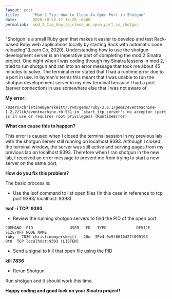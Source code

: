 ```yaml
---
layout: post
title:      "Mod 2 Tip: How to Close An Open Port in Shotgun"
date:       2020-10-25 17:18:29 -0400
permalink:  mod_2_tip_how_to_close_an_open_port_in_shotgun
---
```



"Shotgun is a small Ruby gem that makes it easier to develop and test Rack-based Ruby web applications locally by starting Rack with automatic code reloading"(Learn.Co, 2020). Understanding how to use the shotgun development server is an imperative part of completing the mod 2 Sinatra project. One night when I was coding through my Sinatra lessons in mod 2, I tried to run shotgun and ran into an error message that took me about 45 minutes to solve.  The terminal error stated that I had a runtime error due to a port in use. In layman's terms this meant that I was unable to run the shotgun developement server in my new terminal because I had a port (server connection) in use somewhere else that I was not aware of.

**My error:**

```
/Users/christinemyerskeitt/.rvm/gems/ruby-2.6.1/gems/eventmachine-1.2.7/lib/eventmachine.rb:531:in `start_tcp_server': no acceptor (port is in use or requires root privileges) (RuntimeError)
```

**What can cause this to happen?**

This error is caused when I closed the terminal session in my previous lab with the shotgun server still running on localhost:9393.  Although I closed the terminal  window, the server was still active and serving pages from my previous lab on localhost:9393. Therefore when I ran shotgun in the new lab, I received an error message to prevent me from trying to start a new server on the same port.

**How do you fix this problem?**

The basic process is:

* Use the lsof command to list open files (In this case in reference to tcp port 9393/ localhost: 9393) 

**lsof -i TCP: 9393**

* Review the running shotgun servers to find the PID of the open port 

```
COMMAND  PID                USER   FD   TYPE             DEVICE SIZE/OFF NODE NAME
ruby   7836 christinemyerskeitt   20u  IPv4 0x9f8610427f099193      0t0  TCP localhost:9393 (LISTEN)
```


* Send a signal to kill that open file using the PID 

**kill 7836**

* Rerun Shotgun 

Run shotgun and it should work this time.

**Happy coding and good luck on your Sinatra project!**










